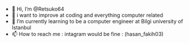 - 👋 Hi, I’m @Retsuko64
- 👀 i want to improve at coding and everything computer related
- 🌱 I’m currently learning to be a computer engineer at Bilgi university of Istanbul
- 📫 How to reach me : intagram would be fine : (hasan_fakih03)

